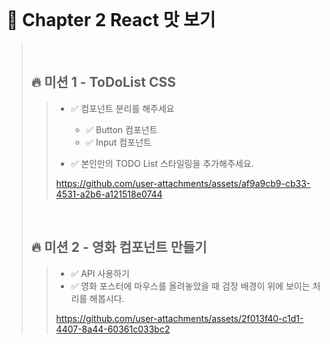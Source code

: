 <br>

# 📝 Chapter 2 React 맛 보기
>
><br>
>
> ## 🔥 미션 1 - ToDoList CSS
>> - ✅ 컴포넌트 분리를 해주세요
>>   
>>   - ✅ Button 컴포넌트
>>   - ✅ Input 컴포넌트
>>  
>> - ✅ 본인만의 TODO List 스타일링을 추가해주세요.
>>
>> https://github.com/user-attachments/assets/af9a9cb9-cb33-4531-a2b6-a121518e0744
>>
> <br>
>
> ## 🔥 미션 2 - 영화 컴포넌트 만들기
>> - ✅ API 사용하기
>> - ✅ 영화 포스터에 마우스를 올려놓았을 때 검정 배경이 위에 보이는 처리를 해봅시다.
>>
>> https://github.com/user-attachments/assets/2f013f40-c1d1-4407-8a44-60361c033bc2

<br>

